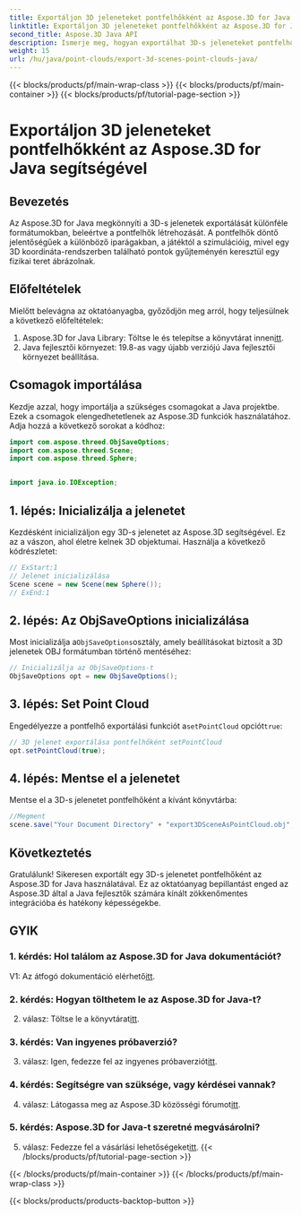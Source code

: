 ```yaml
---
title: Exportáljon 3D jeleneteket pontfelhőkként az Aspose.3D for Java segítségével
linktitle: Exportáljon 3D jeleneteket pontfelhőkként az Aspose.3D for Java segítségével
second_title: Aspose.3D Java API
description: Ismerje meg, hogyan exportálhat 3D-s jeleneteket pontfelhőként Java nyelven az Aspose.3D segítségével. Javítsa alkalmazásait erőteljes 3D grafikával és vizualizációval.
weight: 15
url: /hu/java/point-clouds/export-3d-scenes-point-clouds-java/
---
```


{{< blocks/products/pf/main-wrap-class >}}
{{< blocks/products/pf/main-container >}}
{{< blocks/products/pf/tutorial-page-section >}}

# Exportáljon 3D jeleneteket pontfelhőkként az Aspose.3D for Java segítségével

## Bevezetés

Az Aspose.3D for Java megkönnyíti a 3D-s jelenetek exportálását különféle formátumokban, beleértve a pontfelhők létrehozását. A pontfelhők döntő jelentőségűek a különböző iparágakban, a játéktól a szimulációig, mivel egy 3D koordináta-rendszerben található pontok gyűjteményén keresztül egy fizikai teret ábrázolnak.

## Előfeltételek

Mielőtt belevágna az oktatóanyagba, győződjön meg arról, hogy teljesülnek a következő előfeltételek:

1.  Aspose.3D for Java Library: Töltse le és telepítse a könyvtárat innen[itt](https://releases.aspose.com/3d/java/).
2. Java fejlesztői környezet: 19.8-as vagy újabb verziójú Java fejlesztői környezet beállítása.

## Csomagok importálása

Kezdje azzal, hogy importálja a szükséges csomagokat a Java projektbe. Ezek a csomagok elengedhetetlenek az Aspose.3D funkciók használatához. Adja hozzá a következő sorokat a kódhoz:

```java
import com.aspose.threed.ObjSaveOptions;
import com.aspose.threed.Scene;
import com.aspose.threed.Sphere;


import java.io.IOException;
```

## 1. lépés: Inicializálja a jelenetet

Kezdésként inicializáljon egy 3D-s jelenetet az Aspose.3D segítségével. Ez az a vászon, ahol életre kelnek 3D objektumai. Használja a következő kódrészletet:

```java
// ExStart:1
// Jelenet inicializálása
Scene scene = new Scene(new Sphere());
// ExEnd:1
```

## 2. lépés: Az ObjSaveOptions inicializálása

 Most inicializálja a`ObjSaveOptions`osztály, amely beállításokat biztosít a 3D jelenetek OBJ formátumban történő mentéséhez:

```java
// Inicializálja az ObjSaveOptions-t
ObjSaveOptions opt = new ObjSaveOptions();
```

## 3. lépés: Set Point Cloud

 Engedélyezze a pontfelhő exportálási funkciót a`setPointCloud` opciót`true`:

```java
// 3D jelenet exportálása pontfelhőként setPointCloud
opt.setPointCloud(true);
```

## 4. lépés: Mentse el a jelenetet

Mentse el a 3D-s jelenetet pontfelhőként a kívánt könyvtárba:

```java
//Megment
scene.save("Your Document Directory" + "export3DSceneAsPointCloud.obj", opt);
```

## Következtetés

Gratulálunk! Sikeresen exportált egy 3D-s jelenetet pontfelhőként az Aspose.3D for Java használatával. Ez az oktatóanyag bepillantást enged az Aspose.3D által a Java fejlesztők számára kínált zökkenőmentes integrációba és hatékony képességekbe.

## GYIK

### 1. kérdés: Hol találom az Aspose.3D for Java dokumentációt?

 V1: Az átfogó dokumentáció elérhető[itt](https://reference.aspose.com/3d/java/).

### 2. kérdés: Hogyan tölthetem le az Aspose.3D for Java-t?

 2. válasz: Töltse le a könyvtárat[itt](https://releases.aspose.com/3d/java/).

### 3. kérdés: Van ingyenes próbaverzió?

 3. válasz: Igen, fedezze fel az ingyenes próbaverziót[itt](https://releases.aspose.com/).

### 4. kérdés: Segítségre van szüksége, vagy kérdései vannak?

 4. válasz: Látogassa meg az Aspose.3D közösségi fórumot[itt](https://forum.aspose.com/c/3d/18).

### 5. kérdés: Aspose.3D for Java-t szeretné megvásárolni?

 5. válasz: Fedezze fel a vásárlási lehetőségeket[itt](https://purchase.aspose.com/buy).
{{< /blocks/products/pf/tutorial-page-section >}}

{{< /blocks/products/pf/main-container >}}
{{< /blocks/products/pf/main-wrap-class >}}

{{< blocks/products/products-backtop-button >}}
